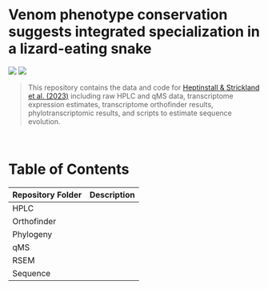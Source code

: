 # Venom phenotype conservation suggests integrated specialization in a lizard-eating snake

[![](https://img.shields.io/badge/Citation-Toxicon-blue)]()
[![](https://img.shields.io/badge/License-CC%20BY-blue)](https://creativecommons.org/licenses/by/4.0/)


> This repository contains the data and code for [Heptinstall & Strickland et al. (2023)]() including raw HPLC and qMS data, transcriptome expression estimates, transcriptome orthofinder results, phylotranscriptomic results, and scripts to estimate sequence evolution.

<br>

# Table of Contents

<center>

| Repository Folder | Description |
|-------------------|-------------|
| HPLC              |             |
| Orthofinder       |             |
| Phylogeny         |             |
| qMS               |             |
| RSEM              |             |
| Sequence          |             |

</center>

